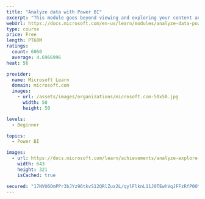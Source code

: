 ```yaml
---
title: "Analyze data with Power BI"
excerpt: "This module goes beyond viewing and exploring your content and explains how to interact with it by working with reports and dashboards to uncover and share new business insights."
webUrl: https://docs.microsoft.com/en-us/learn/modules/analyze-data-power-bi/
type: course
price: Free
length: PT60M
ratings:
  count: 6060
  average: 4.6966996
heat: 56

provider:
  name: Microsoft Learn
  domain: microsoft.com
  images:
    - url: /assets/images/organizations/microsoft.com-50x50.jpg
      width: 50
      height: 50

levels:
  - Beginner

topics:
  - Power BI

images:
  - url: https://docs.microsoft.com/learn/achievements/analyze-explore-data-power-bi-social.png
    width: 643
    height: 321
    isCached: true

secured: "17NVU6OmPPr3bJYz96tkvS12QRlZux2L/qylFlknL11J0TEwhVqJFFzRfP0OYjK+WpgvoY8/eU2t2mViV3dsMg727ErKetZ48vX0TKGa1viIOa7lkG+ltByL0ig9Qwi+ddx07JmVC2oLQljdZf8OZw1jw/L0wsG8Dj2hQ+xTFKf1ahTpSsxMoxBUH6OQfQx1EBVwYA3LCoEL/aSZb4Yc5E5wkCmyZ/1U7JJjPdSxJqtXKTPxijqtHbGprHDFf0HT2Wt9VBsHLz10KZbQfv0ukOrch5NHMvNzTuNhZdwVEsivmXsERNMa0XaD5UPzSB0YJ7qNn+WgHW99TEsGhoAHyaELgM8AQl08JggEYsGZ1xGQqMVuT/EE+GkKmC3MCoV1siGJX8rw7ep/wY7C+73/SN6Xcr5ze8B7QzYVhlr95kU=;b25+jOEjAHJNtPRoDuPSdw=="
---
```


